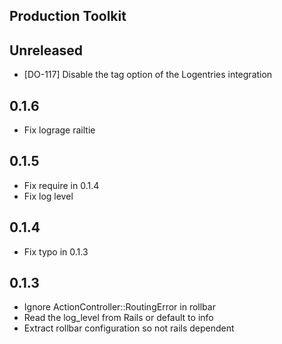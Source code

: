 ## Production Toolkit

## Unreleased

* [DO-117] Disable the tag option of the Logentries integration

## 0.1.6

* Fix lograge railtie

## 0.1.5

* Fix require in 0.1.4
* Fix log level

## 0.1.4

* Fix typo in 0.1.3

## 0.1.3

* Ignore ActionController::RoutingError in rollbar
* Read the log_level from Rails or default to info
* Extract rollbar configuration so not rails dependent
